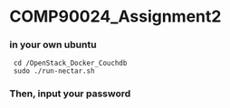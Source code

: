 # COMP90024_Assignment2
  ### in your own ubuntu
     cd /OpenStack_Docker_Couchdb
     sudo ./run-nectar.sh
  ### Then, input your password
